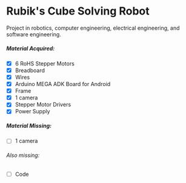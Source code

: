# Rubik's Cube Solving Robot
Project in robotics, computer engineering, electrical engineering, and software engineering. 

##### Material Acquired:
- [x] 6 RoHS Stepper Motors
- [x] Breadboard
- [x] Wires
- [x] Arduino MEGA ADK Board for Android
- [x] Frame
- [x] 1 camera
- [x] Stepper Motor Drivers
- [x] Power Supply
##### Material Missing:
- [ ] 1 camera
###### Also missing:
- [ ] Code
